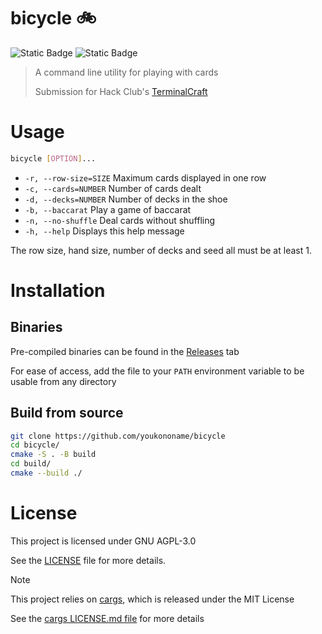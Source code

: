# bicycle 🚲
![Static Badge](https://img.shields.io/badge/License-GNU_AGPL--3.0-yellow)
![Static Badge](https://img.shields.io/badge/this%20aint-texas-red)

> A command line utility for playing with cards
>
> Submission for Hack Club's [TerminalCraft](https://terminalcraft.hackclub.com)

# Usage
```bash
bicycle [OPTION]...
```
* `-r, --row-size=SIZE` Maximum cards displayed in one row
* `-c, --cards=NUMBER` Number of cards dealt
* `-d, --decks=NUMBER` Number of decks in the shoe
* `-b, --baccarat` Play a game of baccarat
* `-n, --no-shuffle` Deal cards without shuffling
* `-h, --help` Displays this help message

The row size, hand size, number of decks and seed all must be at least 1.

# Installation
## Binaries
Pre-compiled binaries can be found in the [Releases](https://github.com/youkononame/bicycle/releases/) tab

For ease of access, add the file to your `PATH` environment variable to be usable from any directory

## Build from source
```bash
git clone https://github.com/youkononame/bicycle
cd bicycle/
cmake -S . -B build
cd build/
cmake --build ./
```

# License
This project is licensed under GNU AGPL-3.0

See the [LICENSE](LICENSE.txt) file for more details.

> [!NOTE]
> This project relies on [cargs](https://github.com/likle/cargs), which is released under the MIT License
>
> See the [cargs LICENSE.md file](src/cargs/LICENSE.md) for more details
